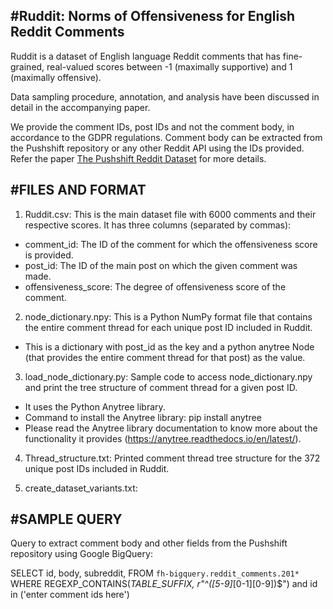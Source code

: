 #Ruddit: Norms of Offensiveness for English Reddit Comments
----------------------------------------------------------

Ruddit is a dataset of English language Reddit comments that has fine-grained, real-valued scores between -1 (maximally supportive) and 1 (maximally offensive).

Data sampling procedure, annotation, and analysis have been discussed in detail in the accompanying paper.

We provide the comment IDs, post IDs and not the comment body, in accordance to the GDPR regulations. Comment body can be extracted from the Pushshift repository or any other Reddit API using the IDs provided. Refer the paper [The Pushshift Reddit Dataset](https://arxiv.org/pdf/2001.08435.pdf) for more details.

#FILES AND FORMAT
----------------

1. Ruddit.csv: This is the main dataset file with 6000 comments and their respective scores. 
It has three columns (separated by commas):
- comment_id: The ID of the comment for which the offensiveness score is provided.
- post_id: The ID of the main post on which the given comment was made. 
- offensiveness_score: The degree of offensiveness score of the comment.

2. node_dictionary.npy: This is a Python NumPy format file that contains the entire comment thread for each unique post ID included in Ruddit.
- This is a dictionary with post_id as the key and a python anytree Node (that provides the entire comment thread for that post) as the value.

3. load_node_dictionary.py: Sample code to access node_dictionary.npy and print the tree structure of comment thread for a given post ID.
- It uses the Python Anytree library. 
- Command to install the Anytree library: pip install anytree
- Please read the Anytree library documentation to know more about the functionality it provides (https://anytree.readthedocs.io/en/latest/). 

4. Thread_structure.txt: Printed comment thread tree structure for the 372 unique post IDs included in Ruddit.

5. create_dataset_variants.txt:

#SAMPLE QUERY
------------
Query to extract comment body and other fields from the Pushshift repository using Google BigQuery:

SELECT id, body, subreddit, 
FROM `fh-bigquery.reddit_comments.201*` WHERE REGEXP_CONTAINS(_TABLE_SUFFIX, r"^([5-9]_[0-1][0-9])$")
and id in ('enter comment ids here')
